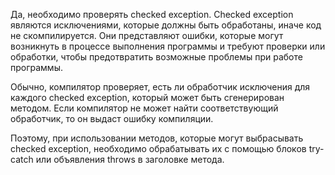 Да, необходимо проверять checked exception. Checked exception являются исключениями, которые должны быть обработаны,
иначе код не скомпилируется. Они представляют ошибки, которые могут возникнуть в процессе выполнения программы и требуют
проверки или обработки, чтобы предотвратить возможные проблемы при работе программы.

Обычно, компилятор проверяет, есть ли обработчик исключения для каждого checked exception, который может быть
сгенерирован методом. Если компилятор не может найти соответствующий обработчик, то он выдаст ошибку компиляции.

Поэтому, при использовании методов, которые могут выбрасывать checked exception, необходимо обрабатывать их с помощью
блоков try-catch или объявления throws в заголовке метода.